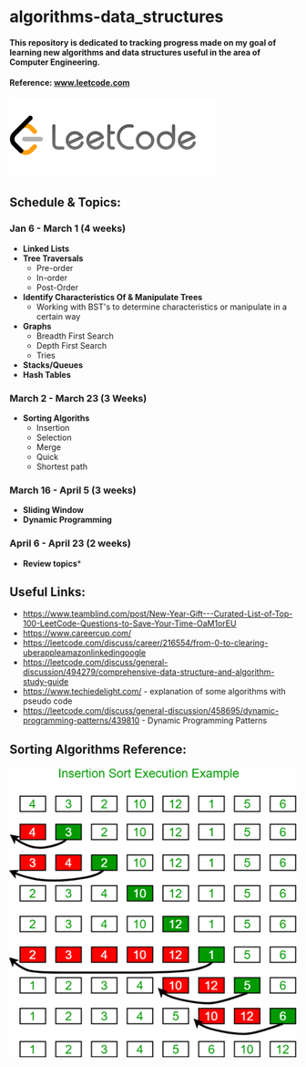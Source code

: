 # algorithms-data_structures
#### This repository is dedicated to tracking progress made on my goal of learning new algorithms and data structures useful in the area of Computer Engineering. 
 #### Reference: www.leetcode.com
 ![](images/lc.png)  

## Schedule & Topics: 

### Jan 6 - March 1 (4 weeks)
* **Linked Lists**
* **Tree Traversals**
    * Pre-order
    * In-order
    * Post-Order
* **Identify Characteristics Of & Manipulate Trees**
    * Working with BST's to determine characteristics or manipulate in a certain way
* **Graphs**
    * Breadth First Search
    * Depth First Search
    * Tries
* **Stacks/Queues**
* **Hash Tables**

### March 2 - March 23 (3 Weeks)
* **Sorting Algoriths** 
    * Insertion 
    * Selection
    * Merge
    * Quick
    * Shortest path
    
### March 16 - April 5 (3 weeks)
* **Sliding Window**
* **Dynamic Programming**

### April 6 - April 23 (2 weeks)
* **Review topics***

## Useful Links:
* https://www.teamblind.com/post/New-Year-Gift---Curated-List-of-Top-100-LeetCode-Questions-to-Save-Your-Time-OaM1orEU
* https://www.careercup.com/
* https://leetcode.com/discuss/career/216554/from-0-to-clearing-uberappleamazonlinkedingoogle
* https://leetcode.com/discuss/general-discussion/494279/comprehensive-data-structure-and-algorithm-study-guide
* https://www.techiedelight.com/ - explanation of some algorithms with pseudo code
* https://leetcode.com/discuss/general-discussion/458695/dynamic-programming-patterns/439810 - Dynamic Programming Patterns

## Sorting Algorithms Reference:
![](images/insertionsort.png)
